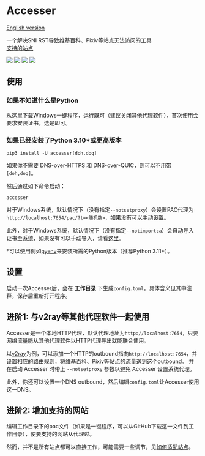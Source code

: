 # Accesser
[English version](README.en.md)

一个解决SNI RST导致维基百科、Pixiv等站点无法访问的工具  
[支持的站点](https://github.com/URenko/Accesser/wiki/目前支持的站点)

[![](https://img.shields.io/github/release/URenko/Accesser.svg)](https://github.com/URenko/Accesser/releases/latest)
[![](https://img.shields.io/pypi/v/accesser)](https://pypi.org/project/accesser/)
[![](https://img.shields.io/github/downloads/URenko/Accesser/total.svg)](https://github.com/URenko/Accesser/releases/latest)
[![](https://img.shields.io/github/license/URenko/Accesser.svg)](https://github.com/URenko/Accesser/blob/master/LICENSE)

## 使用
### 如果不知道什么是Python
从[这里](https://github.com/URenko/Accesser/releases/download/v0.9.0/accesser.exe)下载Windows一键程序，运行既可（建议关闭其他代理软件），首次使用会要求安装证书，选是即可。
### 如果已经安装了Python 3.10*或更高版本
```
pip3 install -U accesser[doh,doq]
```
如果你不需要 DNS-over-HTTPS 和 DNS-over-QUIC，则可以不用带`[doh,doq]`。

然后通过如下命令启动：
```
accesser
```
对于Windows系统，默认情况下（没有指定`--notsetproxy`）会设置PAC代理为`http://localhost:7654/pac/?t=<随机数>`，如果没有可以手动设置。

此外，对于Windows系统，默认情况下（没有指定`--notimportca`）会自动导入证书至系统，如果没有可以手动导入，请看[这里](https://github.com/URenko/Accesser/wiki/FAQ#q-windows%E8%AE%BF%E9%97%AE%E7%9B%B8%E5%85%B3%E7%BD%91%E7%AB%99%E5%87%BA%E7%8E%B0%E8%AF%81%E4%B9%A6%E9%94%99%E8%AF%AF%E6%82%A8%E7%9A%84%E8%BF%9E%E6%8E%A5%E4%B8%8D%E6%98%AF%E7%A7%81%E5%AF%86%E8%BF%9E%E6%8E%A5neterr_cert_invalid%E4%B9%8B%E7%B1%BB%E7%9A%84%E6%80%8E%E4%B9%88%E5%8A%9E%E8%AF%81%E4%B9%A6%E5%AF%BC%E5%85%A5%E9%94%99%E8%AF%AF%E6%80%8E%E4%B9%88%E5%8A%9E%E5%A6%82%E4%BD%95%E5%8D%B8%E8%BD%BD%E8%AF%81%E4%B9%A6)。

*可以使用例如[pyenv](https://github.com/pyenv/pyenv)来安装所需的Python版本（推荐Python 3.11+）。

## 设置
启动一次Accesser后，会在 **工作目录** 下生成`config.toml`，具体含义见其中注释，保存后重新打开程序。

## 进阶1: 与v2ray等其他代理软件一起使用
Accesser是一个本地HTTP代理，默认代理地址为`http://localhost:7654`，只要网络流量能从其他代理软件以HTTP代理导出就能联合使用。

以[v2ray](https://github.com/v2fly/v2ray-core)为例，可以添加一个HTTP的outbound指向`http://localhost:7654`，并设置相应的路由规则，将维基百科、Pixiv等站点的流量送到这个outbound。
并在启动 Accesser 时带上 `--notsetproxy` 参数以避免 Accesser 设置系统代理。

此外，你还可以设置一个DNS outbound，然后编辑`config.toml`让Accesser使用这一DNS。

## 进阶2: 增加支持的网站
编辑工作目录下的pac文件（如果是一键程序，可以从GitHub下载这一文件到工作目录），使要支持的网站从代理过。

然而，并不是所有站点都可以直接工作，可能需要一些调节，见[如何适配站点](https://github.com/URenko/Accesser/wiki/如何适配站点)。